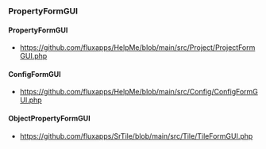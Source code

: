 ### PropertyFormGUI

#### PropertyFormGUI

- https://github.com/fluxapps/HelpMe/blob/main/src/Project/ProjectFormGUI.php

#### ConfigFormGUI

- https://github.com/fluxapps/HelpMe/blob/main/src/Config/ConfigFormGUI.php

#### ObjectPropertyFormGUI

- https://github.com/fluxapps/SrTile/blob/main/src/Tile/TileFormGUI.php
